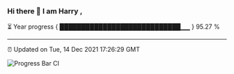 ### Hi there 👋 I am Harry , 

⏳ Year progress { ████████████████████████████▁▁ } 95.27 %

---

⏰ Updated on Tue, 14 Dec 2021 17:26:29 GMT

![Progress Bar CI](https://github.com/duykhang68/duykhang68/workflows/Progress%20Bar%20CI/badge.svg)
